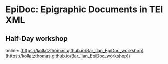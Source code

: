 # EpiDoc: Epigraphic Documents in TEI XML

## Half-Day workshop

online: [https://kollatzthomas.github.io/Bar_Ilan_EpiDoc_workshop](https://kollatzthomas.github.io/Bar_Ilan_EpiDoc_workshop])


